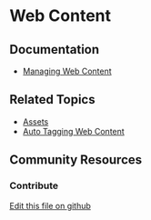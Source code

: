 # Web Content

## Documentation

* [Managing Web Content](https://portal.liferay.dev/docs/7-2/user/-/knowledge_base/u/managing-web-content)

## Related Topics

* [Assets](https://portal.liferay.dev/docs/7-2/user/-/knowledge_base/u/assets)
* [Auto Tagging Web Content](https://portal.liferay.dev/docs/7-2/user/-/knowledge_base/u/auto-tagging-web-content)

## Community Resources



### Contribute

[Edit this file on github](https://github.com/olafk/controlpanel-documentation-docs/blob/master/md/72en/com_liferay_journal_web_portlet_JournalPortlet.md)
